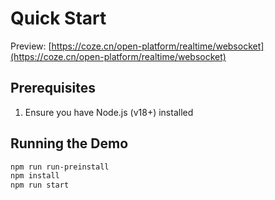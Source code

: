 # Quick Start

Preview: [https://coze.cn/open-platform/realtime/websocket](https://coze.cn/open-platform/realtime/websocket)

## Prerequisites
1. Ensure you have Node.js (v18+) installed

## Running the Demo

```bash
npm run run-preinstall
npm install
npm run start

```
